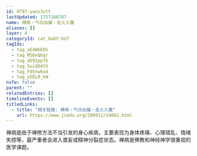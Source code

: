 ```yaml
---
id: 0797-yaes3ztt
lastUpdated: 1757166787
name: 禅病・气功出偏・走火入魔
aliases: []
layer: 4
categoryId: cat_8abY-bU7
tagIds:
  - tag_aE4WbEDS
  - tag_M5OxQGqr
  - tag_dE92ppTk
  - tag_5uiQ64t5
  - tag_F0Snwko4
  - tag_yEEL0_kW
nsfw: false
parent: ""
relatedEntries: []
timelineEvents: []
titledLinks:
  - title: "相关链接: 禅病・气功出偏・走火入魔"
    url: https://www.jcedu.org/200912/14662.html
---
```


禅病是由于禅修方法不当引发的身心疾病，主要表现为身体疼痛、心理错乱、情绪失控等，最严重者会进入谵妄或精神分裂症状态。禅病是佛教和神经神学很重视的医学课题。